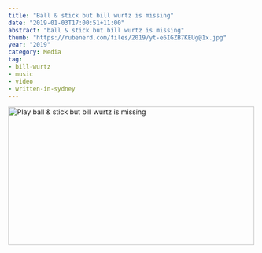 ```yaml
---
title: "Ball & stick but bill wurtz is missing"
date: "2019-01-03T17:00:51+11:00"
abstract: "ball & stick but bill wurtz is missing"
thumb: "https://rubenerd.com/files/2019/yt-e6IGZB7KEUg@1x.jpg"
year: "2019"
category: Media
tag:
- bill-wurtz
- music
- video
- written-in-sydney
---
```

<p><a href="https://www.youtube.com/watch?v=e6IGZB7KEUg" title="Play ball & stick but bill wurtz is missing"><img src="https://rubenerd.com/files/2019/yt-e6IGZB7KEUg@1x.jpg" srcset="https://rubenerd.com/files/2019/yt-e6IGZB7KEUg@1x.jpg 1x, https://rubenerd.com/files/2019/yt-e6IGZB7KEUg@2x.jpg 2x" alt="Play ball & stick but bill wurtz is missing" style="width:500px;height:281px;" /></a></p>


